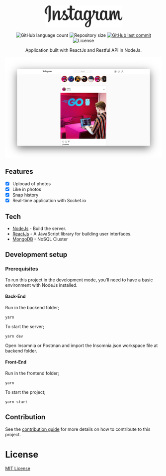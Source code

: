 <p align="center">
  <img src="frontend/src/assets/logo.svg" width="250"/>
</p>

<p align="center">
  <img alt="GitHub language count" src="https://img.shields.io/github/languages/count/fariasmateuss/instagram">

  <img alt="Repository size" src="https://img.shields.io/github/repo-size/fariasmateuss/instagram">
  
  <a href="https://github.com/fariasmateuss/fariasmateuss/commits/master">
    <img alt="GitHub last commit" src="https://img.shields.io/github/last-commit/fariasmateuss/instagram">
  </a>

  <img alt="License" src="https://img.shields.io/badge/license-MIT-brightgreen">
</p>
 
<p align="center">
  Application built with ReactJs and Restful API in NodeJs.
</p>

<img src=".github/thumbnail.png" />

## Features

- [x] Uplooad of photos
- [x] Like in photos
- [x] Snap history
- [x] Real-time application with Socket.io

## Tech

- [NodeJs](https://nodejs.org/en/) - Build the server.
- [ReactJs](https://reactjs.org) - A JavaScript library for building user interfaces.
- [MongoDB](https://www.mongodb.com/) - NoSQL Cluster

## Development setup

### Prerequisites

To run this project in the development mode, you'll need to have a basic environment with NodeJs installed.

#### Back-End

Run in the backend folder;

```
yarn
```

To start the server;

```
yarn dev
```

Open Insomnia or Postman and import the Insomnia.json workspace file at backend folder.

#### Front-End

Run in the frontend folder;

```
yarn
```

To start the project;

```
yarn start
```

## Contribution

See the [contribution guide](./github/CONTRIBUTING.md) for more details on how to contribute to this project.

# License

[MIT License](/LICENSE)
